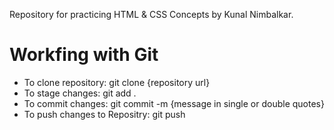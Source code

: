 Repository for practicing HTML & CSS Concepts by Kunal Nimbalkar. 

# Workfing with Git
- To clone repository: git clone {repository url}
- To stage changes: git add .
- To commit changes: git commit -m {message in single or double quotes}
- To push changes to Repositry: git push

